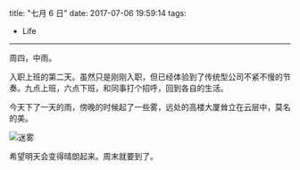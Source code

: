 title: "七月 6 日"
date: 2017-07-06 19:59:14
tags:
- Life
---
周四，中雨。

入职上班的第二天。虽然只是刚刚入职，但已经体验到了传统型公司不紧不慢的节奏。九点上班，六点下班，和同事打个招呼，回到各自的生活。

今天下了一天的雨，傍晚的时候起了一些雾，远处的高楼大厦耸立在云层中，莫名的美。

![迷雾](http://i.imgur.com/K9R5MyU.jpg)

希望明天会变得晴朗起来。周末就要到了。
